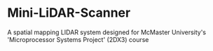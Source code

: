 # Mini-LiDAR-Scanner
A spatial mapping LIDAR system designed for McMaster University's 'Microprocessor Systems Project' (2DX3) course
